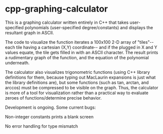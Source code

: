 # cpp-graphing-calculator

This is a graphing calculator written entirely in C++ that takes user-specified polynomials (user-specified degree/constants) and displays the resultant graph in ASCII.

The code to visualize the function iterates a 100x100 2-D array of "tiles"-- each tile having a cartesian (X,Y) coordinate-- and if the plugged in X and Y values equate, the tile gets filled in with an ASCII character. The result prints a rudimentary graph of the function, and the equation of the polynomial underneath.

The calculator also visualizes trigonometric functions (using C++ library definitions for them, because typing out MacLaurin expansions is just what the library definitions are), but some functions (such as tan, arctan, and arccos) must be compressed to be visible on the graph. Thus, the calculator is more of a tool for visualization rather than a practical way to evaluate zeroes of functions/determine precise behavior.

Development is ongoing. Some current bugs:

Non-integer constants prints a blank screen

No error handling for type mismatch


